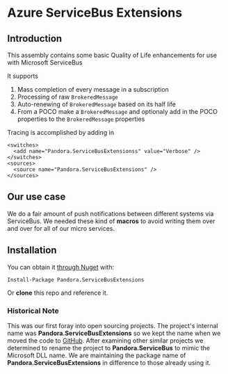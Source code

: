 # Azure ServiceBus Extensions

## Introduction

This assembly contains some basic Quality of Life enhancements for use with Microsoft ServiceBus

It supports
  1. Mass completion of every message in a subscription
  2. Processing of raw `BrokeredMessage`
  3. Auto-renewing of `BrokeredMessage` based on its half life
  4. From a POCO make a `BrokeredMessage` and optionaly add in the POCO properties to the `BrokeredMessage` properties

Tracing is accomplished by adding in

    <switches>
      <add name="Pandora.ServiceBusExtensionss" value="Verbose" />
    </switches>
    <sources>
      <source name="Pandora.ServiceBusExtensions" />
    </sources>

## Our use case

We do a fair amount of push notifications between different systems via ServiceBus. We needed these kind of **macros** to avoid writing them over and over for all of our micro services.

## Installation

You can obtain it [through Nuget](https://www.nuget.org/packages/Pandora.ServiceBusExtensions/) with:

    Install-Package Pandora.ServiceBusExtensions

Or **clone** this repo and reference it.

### Historical Note

This was our first foray into open sourcing projects. The project's internal name was **Pandora.ServiceBusExtensions** so we kept the name when we moved the code to [GitHub](https://github.com/PandoraJewelry/ServiceBus). After examining other similar projects we determined to rename the project to **Pandora.ServiceBus** to mimic the Microsoft DLL name. We are maintaining the package name of **Pandora.ServiceBusExtensions** in difference to those already using it.

